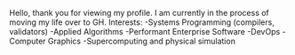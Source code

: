 Hello, thank you for viewing my profile. 
I am currently in the process of moving my life over to GH. 
Interests: 
  -Systems Programming (compilers, validators)
  -Applied Algorithms
  -Performant Enterprise Software 
  -DevOps
  -Computer Graphics
  -Supercomputing and physical simulation
  
  

